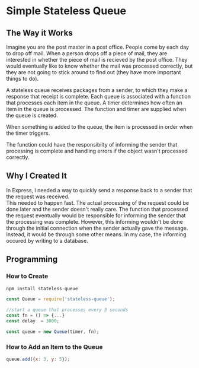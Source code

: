 # Simple Stateless Queue

## The Way it Works

Imagine you are the post master in a post office.  People come by each day to drop off mail.
When a person drops off a piece of mail, they are interested in whether the piece of mail
is recieved by the post office.  They would eventually like to know whether the mail was processed
correctly, but they are not going to stick around to find out (they have more important things to do).

A stateless queue receives packages from a sender, to which they make a response that receipt is complete.
Each queue is associated with a function that processes each item in the queue.  A timer determines how often
an item in the queue is processed.  The function and timer are supplied when the queue is created. 

When something is added to the queue, the item is processed in order when the timer triggers.

The function could have the responsibilty of informing the sender that processing is complete and
handling errors if the object wasn't processed correctly.

## Why I Created It

In Express, I needed a way to quickly send a response back to a sender that the request was received.  
This needed to happen fast. The actual processing of the request could be done later and the sender doesn't really care.
The function that processed the request eventually would be responsible for informing the sender that the
processing was complete.  However, this informing wouldn't be done through the initial connection when the
sender actually gave the message.  Instead, it would be through some other means.  In my case, the informing
occured by writing to a database.

## Programming

### How to Create

```javascript
npm install stateless-queue
```

```javascript
const Queue = require('stateless-queue');

//start a queue that processes every 3 seconds
const fn = () => {...}
const delay  = 3000;

const queue = new Queue(timer, fn);
```

### How to Add an Item to the Queue

```javascript
queue.add({x: 3, y: 5});
```
